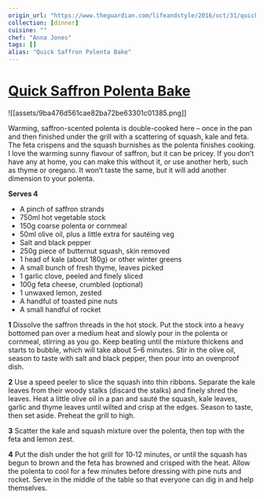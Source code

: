 ```yaml
---
origin_url: "https://www.theguardian.com/lifeandstyle/2016/oct/31/quick-saffron-polenta-bake-recipe-charred-mushrooms-anna-jones-the-modern-cook"
collection: [dinner]
cuisine: ""
chef: "Anna Jones"
tags: []
alias: "Quick Saffron Polenta Bake"
---
```

# [Quick Saffron Polenta Bake](https://www.theguardian.com/lifeandstyle/2016/oct/31/quick-saffron-polenta-bake-recipe-charred-mushrooms-anna-jones-the-modern-cook)

![[assets/9ba476d561cae82ba72be63301c01385.png]]

Warming, saffron-scented polenta is double-cooked here – once in the pan and then finished under the grill with a scattering of squash, kale and feta. The feta crispens and the squash burnishes as the polenta finishes cooking. I love the warming sunny flavour of saffron, but it can be pricey. If you don’t have any at home, you can make this without it, or use another herb, such as thyme or oregano. It won’t taste the same, but it will add another dimension to your polenta.

**Serves 4**  
* A pinch of saffron strands  
* 750ml hot vegetable stock   
* 150g coarse polenta or cornmeal  
* 50ml olive oil, plus a little extra for sautéing veg  
* Salt and black pepper  
* 250g piece of butternut squash, skin removed  
* 1 head of kale (about 180g) or other winter greens  
* A small bunch of fresh thyme, leaves picked  
* 1 garlic clove, peeled and finely sliced   
* 100g feta cheese, crumbled (optional)  
* 1 unwaxed lemon, zested  
* A handful of toasted pine nuts  
* A small handful of rocket

**1** Dissolve the saffron threads in the hot stock. Put the stock into a heavy bottomed pan over a medium heat and slowly pour in the polenta or cornmeal, stirring as you go. Keep beating until the mixture thickens and starts to bubble, which will take about 5–6 minutes. Stir in the olive oil, season to taste with salt and black pepper, then pour into an ovenproof dish.

**2** Use a speed peeler to slice the squash into thin ribbons. Separate the kale leaves from their woody stalks (discard the stalks) and finely shred the leaves. Heat a little olive oil in a pan and sauté the squash, kale leaves, garlic and thyme leaves until wilted and crisp at the edges. Season to taste, then set aside. Preheat the grill to high.

**3** Scatter the kale and squash mixture over the polenta, then top with the feta and lemon zest.

**4** Put the dish under the hot grill for 10‑12 minutes, or until the squash has begun to brown and the feta has browned and crisped with the heat. Allow the polenta to cool for a few minutes before dressing with pine nuts and rocket. Serve in the middle of the table so that everyone can dig in and help themselves.

